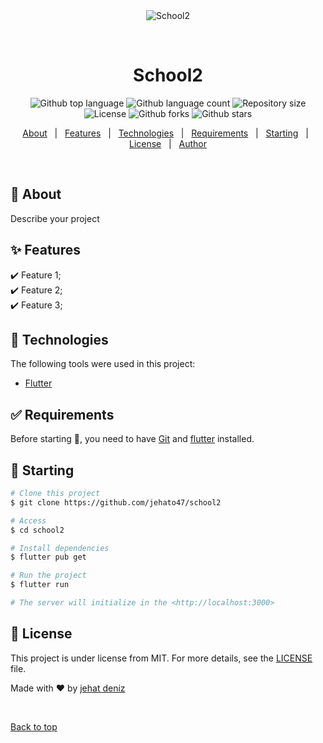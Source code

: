 <div align="center" id="top"> 
  <img src="./.github/app.gif" alt="School2" />

  &#xa0;

  <!-- <a href="https://school2.netlify.app">Demo</a> -->
</div>

<h1 align="center">School2</h1>

<p align="center">
  <img alt="Github top language" src="https://img.shields.io/github/languages/top/jehato47/school2?color=56BEB8">

  <img alt="Github language count" src="https://img.shields.io/github/languages/count/jehato47/school2?color=56BEB8">

  <img alt="Repository size" src="https://img.shields.io/github/repo-size/jehato47/school2?color=56BEB8">

  <img alt="License" src="https://img.shields.io/github/license/jehato47/school2?color=56BEB8">

  <!-- <img alt="Github issues" src="https://img.shields.io/github/issues/jehato47/school2?color=56BEB8" /> -->

  <img alt="Github forks" src="https://img.shields.io/github/forks/jehato47/school2?color=56BEB8" />

  <img alt="Github stars" src="https://img.shields.io/github/stars/jehato47/school2?color=56BEB8" />
</p>

<!-- Status -->

<!-- <h4 align="center"> 
	🚧  School2 🚀 Under construction...  🚧
</h4> 

<hr> -->

<p align="center">
  <a href="#dart-about">About</a> &#xa0; | &#xa0; 
  <a href="#sparkles-features">Features</a> &#xa0; | &#xa0;
  <a href="#rocket-technologies">Technologies</a> &#xa0; | &#xa0;
  <a href="#white_check_mark-requirements">Requirements</a> &#xa0; | &#xa0;
  <a href="#checkered_flag-starting">Starting</a> &#xa0; | &#xa0;
  <a href="#memo-license">License</a> &#xa0; | &#xa0;
  <a href="https://github.com/jehato47" target="_blank">Author</a>
</p>

<br>

## :dart: About ##

Describe your project

## :sparkles: Features ##

:heavy_check_mark: Feature 1;\
:heavy_check_mark: Feature 2;\
:heavy_check_mark: Feature 3;

## :rocket: Technologies ##

The following tools were used in this project:

- [Flutter](https://flutter.dev/docs/get-started/install)
<!-- - [Node.js](https://nodejs.org/en/)
- [React](https://pt-br.reactjs.org/)
- [React Native](https://reactnative.dev/)
- [TypeScript](https://www.typescriptlang.org/) -->

## :white_check_mark: Requirements ##

Before starting :checkered_flag:, you need to have [Git](https://git-scm.com) and [flutter](https://flutter.dev/docs/get-started/install) installed.

## :checkered_flag: Starting ##

```bash
# Clone this project
$ git clone https://github.com/jehato47/school2

# Access
$ cd school2

# Install dependencies
$ flutter pub get

# Run the project
$ flutter run

# The server will initialize in the <http://localhost:3000>
```

## :memo: License ##

This project is under license from MIT. For more details, see the [LICENSE](LICENSE.md) file.


Made with :heart: by <a href="https://github.com/jehato47" target="_blank">jehat deniz</a>

&#xa0;

<a href="#top">Back to top</a>
